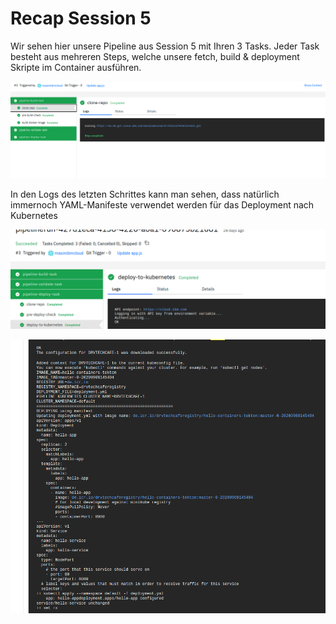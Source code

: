 # Recap Session 5

Wir sehen hier unsere Pipeline aus Session 5 mit Ihren 3 Tasks. Jeder Task besteht aus mehreren Steps, welche unsere fetch, build & deployment Skripte im Container ausführen.

![](../../.gitbook/assets/image%20%28147%29.png)

In den Logs des letzten Schrittes kann man sehen, dass natürlich immernoch YAML-Manifeste verwendet werden für das Deployment nach Kubernetes

![](../../.gitbook/assets/image%20%28150%29.png)

![](../../.gitbook/assets/image%20%28146%29.png)

